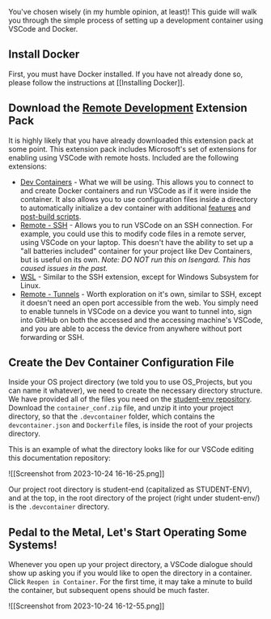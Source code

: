You've chosen wisely (in my humble opinion, at least)! This guide will walk you through the simple process of setting up a development container using VSCode and Docker.
## Install Docker
First, you must have Docker installed. If you have not already done so, please follow the instructions at [[Installing Docker]].
## Download the [Remote Development](https://marketplace.visualstudio.com/items?itemName=ms-vscode-remote.vscode-remote-extensionpack) Extension Pack
It is highly likely that you have already downloaded this extension pack at some point. This extension pack includes Microsoft's set of extensions for enabling using VSCode with remote hosts. Included are the following extensions:
- [Dev Containers](https://marketplace.visualstudio.com/items?itemName=ms-vscode-remote.remote-ssh) - What we will be using. This allows you to connect to and create Docker containers and run VSCode as if it were inside the container. It also allows you to use configuration files inside a directory to automatically initialize a dev container with additional [features](https://code.visualstudio.com/blogs/2022/09/15/dev-container-features) and [post-build scripts](https://code.visualstudio.com/docs/devcontainers/create-dev-container#_rebuild).
- [Remote - SSH](https://marketplace.visualstudio.com/items?itemName=ms-vscode-remote.remote-ssh) - Allows you to run VSCode on an SSH connection. For example, you could use this to modify code files in a remote server, using VSCode on your laptop. This doesn't have the ability to set up a "all batteries included" container for your project like Dev Containers, but is useful on its own. *Note: DO NOT run this on Isengard. This has caused issues in the past.*
- [WSL](https://marketplace.visualstudio.com/items?itemName=ms-vscode-remote.remote-wsl) - Similar to the SSH extension, except for Windows Subsystem for Linux.
- [Remote - Tunnels](https://marketplace.visualstudio.com/items?itemName=ms-vscode.remote-server) - Worth exploration on it's own, similar to SSH, except it doesn't need an open port accessible from the web. You simply need to enable tunnels in VSCode on a device you want to tunnel into, sign into GitHub on both the accessed and the accessing machine's VSCode, and you are able to access the device from anywhere without port forwarding or SSH.

## Create the Dev Container Configuration File
Inside your OS project directory (we told you to use OS_Projects, but you can name it whatever), we need to create the necessary directory structure. We have provided all of the files you need on the [student-env repository](https://github.com/CSCI-442-Mines/student-env). Download the `container_conf.zip` file, and unzip it into your project directory, so that the `.devcontainer` folder, which contains the `devcontainer.json` and `Dockerfile` files, is inside the root of your projects directory.

This is an example of what the directory looks like for our VSCode editing this documentation repository:

![[Screenshot from 2023-10-24 16-16-25.png]]

Our project root directory is student-end (capitalized as STUDENT-ENV), and at the top, in the root directory of the project (right under student-env/) is the `.devcontainer` directory.
## Pedal to the Metal, Let's Start Operating Some Systems!
Whenever you open up your project directory, a VSCode dialogue should show up asking you if you would like to open the directory in a container. Click `Reopen in Container`. For the first time, it may take a minute to build the container, but subsequent opens should be much faster.

![[Screenshot from 2023-10-24 16-12-55.png]]
